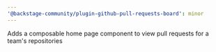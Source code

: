 ```yaml
---
'@backstage-community/plugin-github-pull-requests-board': minor
---
```


Adds a composable home page component to view pull requests for a team's repositories
